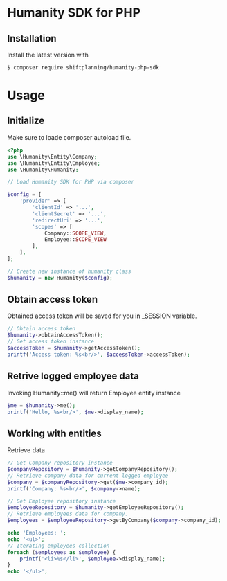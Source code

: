 Humanity SDK for PHP
====================


Installation
------------

Install the latest version with

```bash
$ composer require shiftplanning/humanity-php-sdk
```

Usage
=====

Initialize
----------

Make sure to loade composer autoload file.

```php
<?php
use \Humanity\Entity\Company;
use \Humanity\Entity\Employee;
use \Humanity\Humanity;

// Load Humanity SDK for PHP via composer

$config = [
	'provider' => [
		'clientId' => '...',
		'clientSecret' => '...',
		'redirectUri' => '...',
		'scopes' => [
			Company::SCOPE_VIEW,
			Employee::SCOPE_VIEW
		],
	],
];

// Create new instance of humanity class
$humanity = new Humanity($config);
```

Obtain access token
-------------------

Obtained access token will be saved for you in _SESSION variable. 

```php
// Obtain access token
$humanity->obtainAccessToken();
// Get access token instance
$accessToken = $humanity->getAccessToken();
printf('Access token: %s<br/>', $accessToken->accessToken);
```

Retrive logged employee data
----------------------------

Invoking Humanity::me() will return Employee entity instance

```php
$me = $humanity->me();
printf('Hello, %s<br/>', $me->display_name);
```

Working with entities
---------------------

Retrieve data

```php
// Get Company repository instance
$companyRepository = $humanity->getCompanyRepository();
// Retrieve company data for current logged employee
$company = $companyRepository->get($me->company_id);
printf('Company: %s<br/>', $company->name);

// Get Employee repository instance
$employeeRepository = $humanity->getEmployeeRepository();
// Retrieve employees data for company.
$employees = $employeeRepository->getByCompany($company->company_id);

echo 'Employees: ';
echo '<ul>';
// Iterating employees collection
foreach ($employees as $employee) {
	printf('<li>%s</li>', $employee->display_name);
}
echo '</ul>';
```

